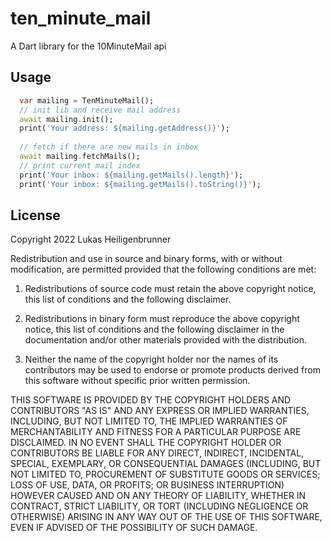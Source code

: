 # ten_minute_mail

A Dart library for the 10MinuteMail api

## Usage

```dart
  var mailing = TenMinuteMail();
  // init lib and receive mail address
  await mailing.init();
  print('Your address: ${mailing.getAddress()}');
  
  // fetch if there are new mails in inbox
  await mailing.fetchMails();
  // print current mail index
  print('Your inbox: ${mailing.getMails().length}');
  print('Your inbox: ${mailing.getMails().toString()}');
```


## License
Copyright 2022 Lukas Heiligenbrunner

Redistribution and use in source and binary forms, with or without modification, are permitted provided that the following conditions are met:

1. Redistributions of source code must retain the above copyright notice, this list of conditions and the following disclaimer.

2. Redistributions in binary form must reproduce the above copyright notice, this list of conditions and the following disclaimer in the documentation and/or other materials provided with the distribution.

3. Neither the name of the copyright holder nor the names of its contributors may be used to endorse or promote products derived from this software without specific prior written permission.

THIS SOFTWARE IS PROVIDED BY THE COPYRIGHT HOLDERS AND CONTRIBUTORS "AS IS" AND ANY EXPRESS OR IMPLIED WARRANTIES, INCLUDING, BUT NOT LIMITED TO, THE IMPLIED WARRANTIES OF MERCHANTABILITY AND FITNESS FOR A PARTICULAR PURPOSE ARE DISCLAIMED. IN NO EVENT SHALL THE COPYRIGHT HOLDER OR CONTRIBUTORS BE LIABLE FOR ANY DIRECT, INDIRECT, INCIDENTAL, SPECIAL, EXEMPLARY, OR CONSEQUENTIAL DAMAGES (INCLUDING, BUT NOT LIMITED TO, PROCUREMENT OF SUBSTITUTE GOODS OR SERVICES; LOSS OF USE, DATA, OR PROFITS; OR BUSINESS INTERRUPTION) HOWEVER CAUSED AND ON ANY THEORY OF LIABILITY, WHETHER IN CONTRACT, STRICT LIABILITY, OR TORT (INCLUDING NEGLIGENCE OR OTHERWISE) ARISING IN ANY WAY OUT OF THE USE OF THIS SOFTWARE, EVEN IF ADVISED OF THE POSSIBILITY OF SUCH DAMAGE.

